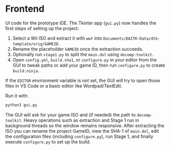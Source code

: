 # Frontend

UI code for the prototype IDE. The Tkinter app (`gui.py`) now
handles the first steps of setting up the project:

1. Select a Wii ISO and extract it with `wwt` into `Documents/DAITK-Data/dtk-template/orig/GAMEID`.
2. Rename the placeholder `GAMEID` once the extraction succeeds.
3. Optionally run `stage1.py` to split the `main.dol` using `decomp-toolkit`.
4. Open `config.yml`, `build.sha1`, or `configure.py` in your editor from the
   GUI to tweak paths or add your game ID, then run `configure.py` to create
   `build.ninja`.

If the `EDITOR` environment variable is not set, the GUI will try to open
those files in VS Code or a basic editor like Wordpad/TextEdit.

Run it with:

```bash
python3 gui.py
```

The GUI will ask for your game ISO and (if needed) the path to
`decomp-toolkit`. Heavy operations such as extraction and Stage 1 run in
background threads so the window remains responsive. After extracting the
ISO you can rename the project GameID, view the SHA-1 of `main.dol`, edit
the configuration files (including `configure.py`), run Stage 1, and
finally execute `configure.py` to set up the build.
